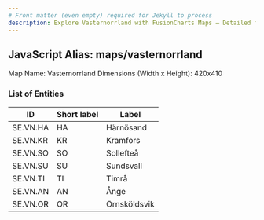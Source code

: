 ```yaml
---
# Front matter (even empty) required for Jekyll to process
description: Explore Vasternorrland with FusionCharts Maps – Detailed features for seamless integration. Try now & enhance your data visualization today! 
---
```


## JavaScript Alias: maps/vasternorrland

Map Name: Vasternorrland
Dimensions (Width x Height): 420x410





### List of Entities

ID | Short label | Label
---|---|---|
SE.VN.HA|HA|Härnösand
SE.VN.KR|KR|Kramfors
SE.VN.SO|SO|Sollefteå
SE.VN.SU|SU|Sundsvall
SE.VN.TI|TI|Timrå
SE.VN.AN|AN|Ånge
SE.VN.OR|OR|Örnsköldsvik

